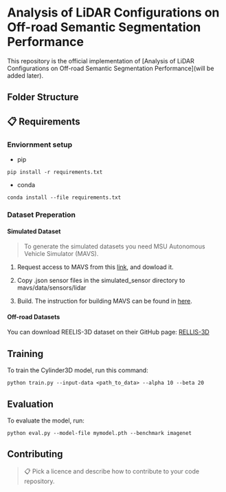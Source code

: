 # Analysis of LiDAR Configurations on Off-road Semantic Segmentation Performance

This repository is the official implementation of [Analysis of LiDAR Configurations on Off-road Semantic Segmentation Performance](will be added later).

## Folder Structure

## 📋 Requirements

### Enviornment setup

- pip
```setup
pip install -r requirements.txt
```
- conda
```setup
conda install --file requirements.txt
``` 
### Dataset Preperation
#### Simulated Dataset
> To generate the simulated datasets you need MSU Autonomous Vehicle Simulator (MAVS). 

1. Request access to MAVS from this [link](https://www.cavs.msstate.edu/capabilities/mavs_request.php), and dowload it.

2. Copy .json sensor files in the simulated_sensor directory to mavs/data/sensors/lidar
  
3. Build. The instruction for building MAVS can be found in [here](https://mavs-documentation.readthedocs.io/en/latest/MavsBuildInstructions/).

#### Off-road Datasets
You can download REELIS-3D dataset on their GitHub page: [RELLIS-3D](https://github.com/unmannedlab/RELLIS-3D)

## Training

To train the Cylinder3D model, run this command:

```train
python train.py --input-data <path_to_data> --alpha 10 --beta 20
```

## Evaluation

To evaluate the model, run:

```eval
python eval.py --model-file mymodel.pth --benchmark imagenet
```

## Contributing

>📋  Pick a licence and describe how to contribute to your code repository. 

